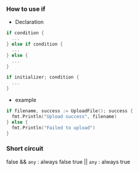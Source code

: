 ### How to use if
- Declaration
```go
if condition {
  ...
} else if condition {
  ...
} else {
  ...
}
```

```go
if initializer; condition {
  ...
}
```

- example
```go
if filename, success := UploadFile(); success {
  fmt.Println("Upload success", filename)
} else {
  fmt.Println("Failed to upload")
}
```

### Short circuit
false && `any` : always false
true || `any` : always true
